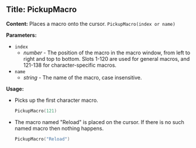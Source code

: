 ## Title: PickupMacro

**Content:**
Places a macro onto the cursor.
`PickupMacro(index or name)`

**Parameters:**
- `index`
  - *number* - The position of the macro in the macro window, from left to right and top to bottom. Slots 1-120 are used for general macros, and 121-138 for character-specific macros.
- `name`
  - *string* - The name of the macro, case insensitive.

**Usage:**
- Picks up the first character macro.
  ```lua
  PickupMacro(121)
  ```
- The macro named "Reload" is placed on the cursor. If there is no such named macro then nothing happens.
  ```lua
  PickupMacro("Reload")
  ```